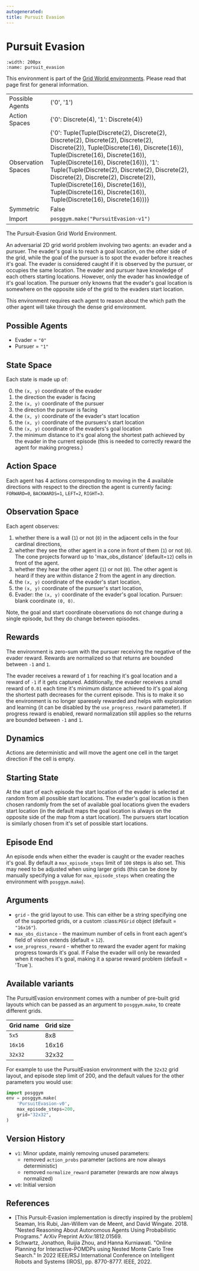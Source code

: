 ```yaml
---
autogenerated:
title: Pursuit Evasion
---
```


# Pursuit Evasion

```{figure} ../../_static/videos/grid_world/pursuit_evasion.gif
:width: 200px
:name: pursuit_evasion
```

This environment is part of the <a href='..'>Grid World environments</a>. Please read that page first for general information.

|   |   |
|---|---|
| Possible Agents | ('0', '1') |
| Action Spaces | {'0': Discrete(4), '1': Discrete(4)} |
| Observation Spaces | {'0': Tuple(Tuple(Discrete(2), Discrete(2), Discrete(2), Discrete(2), Discrete(2), Discrete(2)), Tuple(Discrete(16), Discrete(16)), Tuple(Discrete(16), Discrete(16)), Tuple(Discrete(16), Discrete(16))), '1': Tuple(Tuple(Discrete(2), Discrete(2), Discrete(2), Discrete(2), Discrete(2), Discrete(2)), Tuple(Discrete(16), Discrete(16)), Tuple(Discrete(16), Discrete(16)), Tuple(Discrete(16), Discrete(16)))} |
| Symmetric | False |
| Import | `posggym.make("PursuitEvasion-v1")` |


The Pursuit-Evasion Grid World Environment.

An adversarial 2D grid world problem involving two agents: an evader and a pursuer.
The evader's goal is to reach a goal location, on the other side of the grid, while
the goal of the pursuer is to spot the evader before it reaches it's goal. The
evader is considered caught if it is observed by the pursuer, or occupies the same
location. The evader and pursuer have knowledge of each others starting locations.
However, only the evader has knowledge of it's goal location. The pursuer only
knowns that the evader's goal location is somewhere on the opposite side of the grid
to the evaders start location.

This environment requires each agent to reason about the which path the other agent
will take through the dense grid environment.

Possible Agents
---------------
- Evader = `"0"`
- Pursuer = `"1"`

State Space
-----------
Each state is made up of:

0. the `(x, y)` coordinate of the evader
1. the direction the evader is facing
2. the `(x, y)` coordinate of the pursuer
3. the direction the pursuer is facing
4. the `(x, y)` coordinate of the evader's start location
5. the `(x, y)` coordinate of the pursuers's start location
6. the `(x, y)` coordinate of the evaders's goal location
7. the minimum distance to it's goal along the shortest path achieved by the evader
   in the current episode (this is needed to correctly reward the agent for making
   progress.)

Action Space
------------
Each agent has 4 actions corresponding to moving in the 4 available directions with
respect to the direction the agent is currently facing: `FORWARD=0`, `BACKWARDS=1`,
`LEFT=2`, `RIGHT=3`.

Observation Space
-----------------
Each agent observes:

1. whether there is a wall (`1`) or not (`0`) in the adjacent cells in the four
   cardinal directions,
2. whether they see the other agent in a cone in front of them (`1`) or not (`0`).
   The cone projects forward up to 'max_obs_distance' (default=`12`) cells in front
   of the agent.
3. whether they hear the other agent (`1`) or not (`0`). The other agent is heard if
   they are within distance 2 from the agent in any direction.
4. the `(x, y)` coordinate of the evader's start location,
5. the `(x, y)` coordinate of the pursuer's start location,
6. Evader: the `(x, y)` coordinate of the evader's goal location.
   Pursuer: blank coordinate `(0, 0)`.

Note, the goal and start coordinate observations do not change during a single
episode, but they do change between episodes.

Rewards
-------
The environment is zero-sum with the pursuer receiving the negative of the evader
reward. Rewards are normalized so that returns are bounded between `-1` and `1`.

The evader receives a reward of `1` for reaching it's goal location and a
reward of `-1` if it gets captured. Additionally, the evader receives a small
reward of `0.01` each time it's minimum distance achieved to it's goal along the
shortest path decreases for the current episode. This is to make it so the
environment is no longer sparesely rewarded and helps with exploration and learning
(it can be disabled by the `use_progress_reward` parameter). If progress reward
is enabled, reward normalization still applies so the returns are bounded between
`-1` and `1`.

Dynamics
--------
Actions are deterministic and will move the agent one cell in the target direction
if the cell is empty.

Starting State
--------------
At the start of each episode the start location of the evader is selected at random
from all possible start locations. The evader's goal location is then chosen
randomly from the set of available goal locations given the evaders start location
(in the default maps the goal location is always on the opposite side of the map
from a start location). The pursuers start location is similarly chosen from it's
set of possible start locations.

Episode End
-----------
An episode ends when either the evader is caught or the evader reaches it's goal.
By default a `max_episode_steps` limit of `100` steps is also set. This may need to
be adjusted when using larger grids (this can be done by manually specifying a value
for `max_episode_steps` when creating the environment with `posggym.make`).

Arguments
---------

- `grid` - the grid layout to use. This can either be a string specifying one of
     the supported grids, or a custom :class:`PEGrid` object (default = `"16x16"`).
- `max_obs_distance` - the maximum number of cells in front each agent's field of
    vision extends (default = `12`).
- `use_progress_reward` - whether to reward the evader agent for making progress
    towards it's goal. If False the evader will only be rewarded when it reaches
    it's goal, making it a sparse reward problem (default = 'True`).

Available variants
------------------

The PursuitEvasion environment comes with a number of pre-built grid layouts which
can be passed as an argument to `posggym.make`, to create different grids.

| Grid name         | Grid size |
|-------------------|-----------|
| `5x5`             | 8x8       |
| `16x16`           | 16x16     |
| `32x32`           | 32x32     |

For example to use the PursuitEvasion environment with the `32x32` grid layout, and
episode step limit of 200, and the default values for the other parameters you would
use:

```python
import posggym
env = posggym.make(
    'PursuitEvasion-v0',
    max_episode_steps=200,
    grid="32x32",
)
```

Version History
---------------
- `v1`: Minor update, mainly removing unused parameters:
    - removed `action_probs` parameter (actions are now always deterministic)
    - removed `normalize_reward` parameter (rewards are now always normalized)
- `v0`: Initial version

References
----------
- [This Pursuit-Evasion implementation is directly inspired by the problem] Seaman,
  Iris Rubi, Jan-Willem van de Meent, and David Wingate. 2018. “Nested Reasoning
  About Autonomous Agents Using Probabilistic Programs.”
  ArXiv Preprint ArXiv:1812.01569.
- Schwartz, Jonathon, Ruijia Zhou, and Hanna Kurniawati. "Online Planning for
  Interactive-POMDPs using Nested Monte Carlo Tree Search." In 2022 IEEE/RSJ
  International Conference on Intelligent Robots and Systems (IROS), pp. 8770-8777.
  IEEE, 2022.
